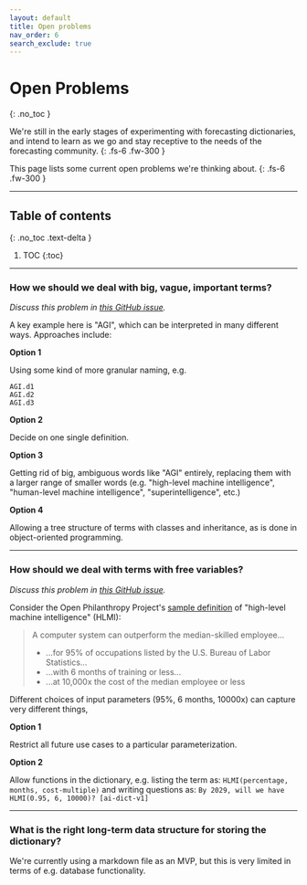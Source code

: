 ```yaml
---
layout: default
title: Open problems
nav_order: 6
search_exclude: true
---
```


# Open Problems
{: .no_toc }

We're still in the early stages of experimenting with forecasting dictionaries,
and intend to learn as we go and stay receptive to the needs of the forecasting community.
{: .fs-6 .fw-300 }

This page lists some current open problems we're thinking about.
{: .fs-6 .fw-300 }

___

## Table of contents
{: .no_toc .text-delta }

1. TOC
{:toc}

___

### How we should we deal with big, vague, important terms?

*Discuss this problem in [this GitHub issue](https://github.com/parallel-forecast/AI-dict/issues/3).*

A key example here is "AGI", which can be interpreted in many different ways.
Approaches include:

**Option 1**

Using some kind of more granular naming, e.g.

```
AGI.d1
AGI.d2
AGI.d3
```

**Option 2**

Decide on one single definition.

**Option 3**

Getting rid of big, ambiguous words like "AGI" entirely, replacing them with a larger
range of smaller words (e.g. "high-level machine intelligence", "human-level machine intelligence", "superintelligence", etc.)

**Option 4**

Allowing a tree structure of terms with classes and inheritance, as is done in
object-oriented programming.

___

### How should we deal with terms with free variables?

*Discuss this problem in [this GitHub issue](https://github.com/parallel-forecast/AI-dict/issues/4).*

Consider the Open Philanthropy Project's [sample definition](https://www.openphilanthropy.org/focus/global-catastrophic-risks/potential-risks-advanced-artificial-intelligence/ai-timelines#What_are_we_trying_to_forecast) of "high-level machine
intelligence" (HLMI):

> A computer system can outperform the median-skilled employee...
> * ...for 95% of occupations listed by the U.S. Bureau of Labor Statistics...
> * ...with 6 months of training or less...
> * ...at 10,000x the cost of the median employee or less

Different choices of input parameters (95%, 6 months, 10000x) can
capture very different things,

**Option 1**

Restrict all future use cases to a particular parameterization.

**Option 2**

Allow functions in the dictionary, e.g. listing the term as: ```HLMI(percentage, months, cost-multiple)```
and writing questions as: ```By 2029, will we have HLMI(0.95, 6, 10000)? [ai-dict-v1]```
___

### What is the right long-term data structure for storing the dictionary?

We're currently using a markdown file as an MVP, but this is very limited in
terms of e.g. database functionality.
